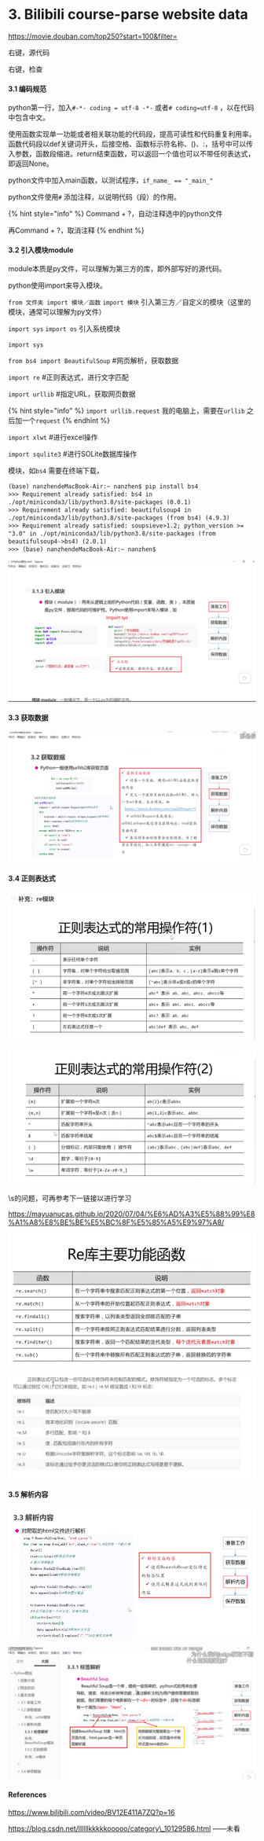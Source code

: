 # 3. Bilibili course-parse website data

https://movie.douban.com/top250?start=100&filter=

右键，源代码

右键，检查

#### 3.1 编码规范

python第一行，加入`#-*- coding = utf-8 -*-` 或者`# coding=utf-8` ，以在代码中包含中文。

使用函数实现单一功能或者相关联功能的代码段，提高可读性和代码重复利用率。函数代码段以def关键词开头，后接空格、函数标示符名称、\(\)、:，括号中可以传入参数，函数段缩进。return结束函数，可以返回一个值也可以不带任何表达式，即返回None。

python文件中加入main函数，以测试程序，`if_name_ == "_main_"` 

python文件使用`#` 添加注释，以说明代码（段）的作用。

{% hint style="info" %}
Command + ?，自动注释选中的python文件

再Command + ?，取消注释
{% endhint %}

#### 3.2 引入模块module

module本质是py文件，可以理解为第三方的库，即外部写好的源代码。

python使用import来导入模块。

`from 文件夹 import 模块／函数` `import 模块` 引入第三方／自定义的模块（这里的模块，通常可以理解为py文件）

`import sys` `import os` 引入系统模块

`import sys` 

`from bs4 import BeautifulSoup` \#网页解析，获取数据

`import re` \#正则表达式，进行文字匹配

`import urllib` \#指定URL，获取网页数据

{% hint style="info" %}
`import urllib.request` 我的电脑上，需要在`urllib` 之后加一个`request` 
{% endhint %}

`import xlwt` \#进行excel操作

`import squlite3` \#进行SOLite数据库操作

模块，如`bs4` 需要在终端下载，

```text
(base) nanzhendeMacBook-Air:~ nanzhen$ pip install bs4
>>> Requirement already satisfied: bs4 in ./opt/miniconda3/lib/python3.8/site-packages (0.0.1)
>>> Requirement already satisfied: beautifulsoup4 in ./opt/miniconda3/lib/python3.8/site-packages (from bs4) (4.9.3)
>>> Requirement already satisfied: soupsieve>1.2; python_version >= "3.0" in ./opt/miniconda3/lib/python3.8/site-packages (from beautifulsoup4->bs4) (2.0.1)
>>> (base) nanzhendeMacBook-Air:~ nanzhen$ 
```

![](../.gitbook/assets/ping-mu-kuai-zhao-20201104-shang-wu-6.26.11.png)

#### 3.3 获取数据

![](../.gitbook/assets/ping-mu-kuai-zhao-20201104-shang-wu-6.27.07.png)

#### 3.4 正则表达式

![](../.gitbook/assets/ping-mu-kuai-zhao-20201104-xia-wu-8.26.23.png)

![\s&#x7B49;&#x4EF7;&#x7A7A;&#x767D;&#x548C;tab&#x952E;&#x3002;&#x4F46;&#x662F;&#xFF0C;sublime txt&#x4F7F;&#x7528;\s&#x65F6;&#x4F1A;&#x88AB;&#x9AD8;&#x4EAE;](../.gitbook/assets/ping-mu-kuai-zhao-20201104-xia-wu-8.41.37.png)

\s的问题，可再参考下一链接以进行学习

https://mayuanucas.github.io/2020/07/04/%E6%AD%A3%E5%88%99%E8%A1%A8%E8%BE%BE%E5%BC%8F%E5%85%A5%E9%97%A8/ 

![](../.gitbook/assets/ping-mu-kuai-zhao-20201104-xia-wu-8.42.22.png)

![](../.gitbook/assets/ping-mu-kuai-zhao-20201104-xia-wu-8.44.08.png)

#### 3.5 解析内容

![](../.gitbook/assets/ping-mu-kuai-zhao-20201104-xia-wu-9.16.34%20%281%29.png)

![](../.gitbook/assets/ping-mu-kuai-zhao-20201105-shang-wu-2.38.07.png)

#### 

#### 

#### 

#### 

#### 

#### References

https://www.bilibili.com/video/BV12E411A7ZQ?p=16

https://blog.csdn.net/llllllkkkkkooooo/category\_10129586.html  ——未看

